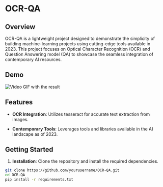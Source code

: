 # OCR-QA

## Overview

OCR-QA is a lightweight project designed to demonstrate the simplicity of building machine-learning projects using cutting-edge tools available in 2023. This project focuses on Optical Character Recognition (OCR) and Question Answering model (QA) to showcase the seamless integration of contemporary AI resources.

## Demo

![Video GIF with the result](./images/demo.gif)

## Features

- **OCR Integration**: Utilizes tesseract for accurate text extraction from images.

- **Contemporary Tools**: Leverages tools and libraries available in the AI landscape as of 2023.

## Getting Started

1. **Installation**: Clone the repository and install the required dependencies.

```bash
git clone https://github.com/yourusername/OCR-QA.git
cd OCR-QA
pip install -r requirements.txt
```
